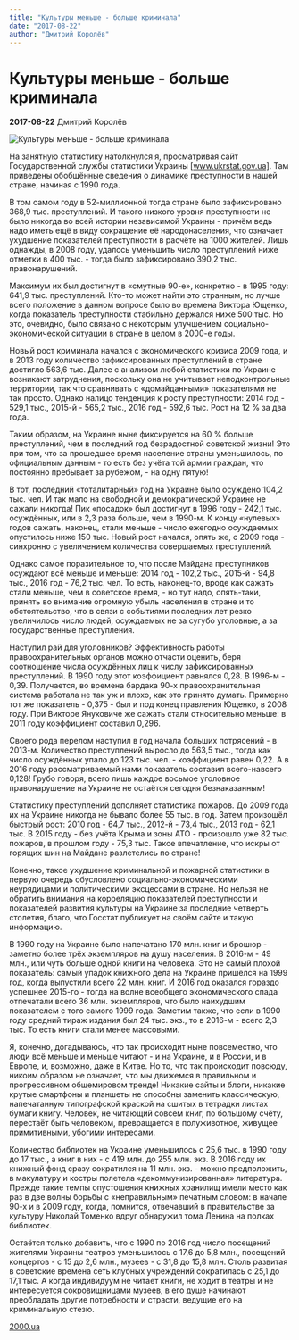 ```yaml
---
title: "Культуры меньше - больше криминала"
date: "2017-08-22"
author: "Дмитрий Королёв"
---
```


# Культуры меньше - больше криминала

**2017-08-22** Дмитрий Королёв

![Культуры меньше - больше криминала](http://s016.radikal.ru/i336/1708/de/5e7f322cfdd4.jpg)

На занятную статистику натолкнулся я, просматривая сайт Государственной службы статистики Украины [www.ukrstat.gov.ua]. Там приведены обобщённые сведения о динамике преступности в нашей стране, начиная с 1990 года.

В том самом году в 52-миллионной тогда стране было зафиксировано 368,9 тыс. преступлений. И такого низкого уровня преступности не было никогда во всей истории независимой Украины - причём ведь надо иметь ещё в виду сокращение её народонаселения, что означает ухудшение показателей преступности в расчёте на 1000 жителей. Лишь однажды, в 2008 году, удалось уменьшить число преступлений ниже отметки в 400 тыс. - тогда было зафиксировано 390,2 тыс. правонарушений.

Максимум их был достигнут в «смутные 90-е», конкретно - в 1995 году: 641,9 тыс. преступлений. Кто-то может найти это странным, но лучше всего положение в данном вопросе было во времена Виктора Ющенко, когда показатель преступности стабильно держался ниже 500 тыс. Но это, очевидно, было связано с некоторым улучшением социально-экономической ситуации в стране в целом в 2000-е годы.

Новый рост криминала начался с экономического кризиса 2009 года, и в 2013 году количество зафиксированных преступлений в стране достигло 563,6 тыс. Далее с анализом любой статистики по Украине возникают затруднения, поскольку она не учитывает неподконтрольные территории, так что сравнивать с «домайданными» показателями не так просто. Однако налицо тенденция к росту преступности: 2014 год - 529,1 тыс., 2015-й - 565,2 тыс., 2016 год - 592,6 тыс. Рост на 12 % за два года.

Таким образом, на Украине ныне фиксируется на 60 % больше преступлений, чем в последний год безрадостной советской жизни! Это при том, что за прошедшее время население страны уменьшилось, по официальным данным - то есть без учёта той армии граждан, что постоянно пребывает за рубежом, - на одну пятую!

В тот, последний «тоталитарный» год на Украине было осуждено 104,2 тыс. чел. И так мало на свободной и демократической Украине не сажали никогда! Пик «посадок» был достигнут в 1996 году - 242,1 тыс. осуждённых, или в 2,3 раза больше, чем в 1990-м. К концу «нулевых» годов сажать, наконец, стали меньше - число ежегодно осуждаемых опустилось ниже 150 тыс. Новый рост начался, опять же, с 2009 года - синхронно с увеличением количества совершаемых преступлений.

Однако самое поразительное то, что после Майдана преступников осуждают всё меньше и меньше: 2014 год - 102,2 тыс., 2015-й - 94,8 тыс., 2016 год - 76,2 тыс. чел. То есть, наконец-то, вроде как сажать стали меньше, чем в советское время, - но тут надо, опять-таки, принять во внимание огромную убыль населения в стране и то обстоятельство, что в связи с событиями последних лет резко увеличилось число людей, осуждаемых не за сугубо уголовные, а за государственные преступления.

Наступил рай для уголовников? Эффективность работы правоохранительных органов можно отчасти оценить, беря соотношение числа осуждённых лиц к числу зафиксированных преступлений. В 1990 году этот коэффициент равнялся 0,28. В 1996-м - 0,39. Получается, во времена бардака 90-х правоохранительная система работала не так уж и плохо, как это принято думать. Примерно тот же показатель - 0,375 - был и под конец правления Ющенко, в 2008 году. При Викторе Януковиче же сажать стали относительно меньше: в 2011 году коэффициент составил 0,296.

Своего рода перелом наступил в год начала больших потрясений - в 2013-м. Количество преступлений выросло до 563,5 тыс., тогда как число осуждённых упало до 123 тыс. чел. - коэффициент равен 0,22. А в 2016 году рассматриваемый нами показатель составил всего-навсего 0,128! Грубо говоря, всего лишь каждое восьмое уголовное правонарушение на Украине не остаётся сегодня безнаказанным!

Статистику преступлений дополняет статистика пожаров. До 2009 года их на Украине никогда не бывало более 55 тыс. в год. Затем произошёл быстрый рост: 2010 год - 64,7 тыс., 2012-й - 73,4 тыс., 2013 год - 62,1 тыс. В 2015 году - без учёта Крыма и зоны АТО - произошло уже 82 тыс. пожаров, в прошлом году - 75,3 тыс. Такое впечатление, что искры от горящих шин на Майдане разлетелись по стране!

Конечно, такое ухудшение криминальной и пожарной статистики в первую очередь обусловлено социально-экономическими неурядицами и политическими эксцессами в стране. Но нельзя не обратить внимания на корреляцию показателей преступности и показателей развития культуры на Украине за последние четверть столетия, благо, что Госстат публикует на своём сайте и такую информацию.

В 1990 году на Украине было напечатано 170 млн. книг и брошюр - заметно более трёх экземпляров на душу населения. В 2016-м - 49 млн., или чуть больше одной книги на человека. Это не самый плохой показатель: самый упадок книжного дела на Украине пришёлся на 1999 год, когда выпустили всего 22 млн. книг. И 2016 год оказался гораздо успешнее 2015-го - тогда на волне всеобщего экономического спада отпечатали всего 36 млн. экземпляров, что было наихудшим показателем с того самого 1999 года. Заметим также, что если в 1990 году средний тираж издания был 24 тыс. экз., то в 2016-м - всего 2,3 тыс. То есть книги стали менее массовыми.

Я, конечно, догадываюсь, что так происходит ныне повсеместно, что люди всё меньше и меньше читают - и на Украине, и в России, и в Европе, и, возможно, даже в Китае. Но то, что так происходит повсюду, никоим образом не означает, что мы движемся в правильном и прогрессивном общемировом тренде! Никакие сайты и блоги, никакие крутые смартфоны и планшеты не способны заменить классическую, напечатанную типографской краской на сшитых в тетрадки листах бумаги книгу. Человек, не читающий совсем книг, по большому счёту, перестаёт быть человеком, превращается в полуживотное, живущее примитивными, убогими интересами.

Количество библиотек на Украине уменьшилось с 25,6 тыс. в 1990 году до 17 тыс., а книг в них - с 419 млн. до 255 млн. экз. В 2016 году их книжный фонд сразу сократился на 11 млн. экз. - можно предположить, в макулатуру и костры полетела «декоммунизированная» литература. Прежде такие темпы опустошения книжных хранилищ имели место как раз в две волны борьбы с «неправильным» печатным словом: в начале 90-х и в 2009 году, когда, помнится, отвечавший в правительстве за культуру Николай Томенко вдруг обнаружил тома Ленина на полках библиотек.

Остаётся только добавить, что с 1990 по 2016 год число посещений жителями Украины театров уменьшилось с 17,6 до 5,8 млн., посещений концертов - с 15 до 2,6 млн., музеев - с 31,8 до 15,8 млн. Столь развитая в советские времена сеть клубных учреждений сократилась с 25,1 до 17,1 тыс. А когда индивидуум не читает книги, не ходит в театры и не интересуется сокровищницами музеев, в его душе начинают преобладать другие потребности и страсти, ведущие его на криминальную стезю.

[2000.ua](http://www.2000.ua/blogi/avtorskie-kolonki_blogi/kultury-menshe---bolshe-kriminala.htm)